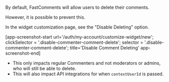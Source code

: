By default, FastComments will allow users to delete their comments.

However, it is possible to prevent this.

In the widget customization page, see the "Disable Deleting" option.

[app-screenshot-start url='/auth/my-account/customize-widget/new'; clickSelector = '.disable-commenter-comment-delete'; selector = '.disable-commenter-comment-delete'; title='Disable Comment Deleting' app-screenshot-end]

- This only impacts regular Commenters and not moderators or admins, who will still be able to delete.
- This will also impact API integrations for when `contextUserId` is passed. 
